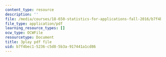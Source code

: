 ```yaml
---
content_type: resource
description: ''
file: /media/courses/18-650-statistics-for-applications-fall-2016/b7f4bec15236c5d85b3a917441a1cd86_lWW54ts9Ubo.pdf
file_type: application/pdf
learning_resource_types: []
ocw_type: OCWFile
resourcetype: Document
title: 3play pdf file
uid: b7f4bec1-5236-c5d8-5b3a-917441a1cd86
---
```

